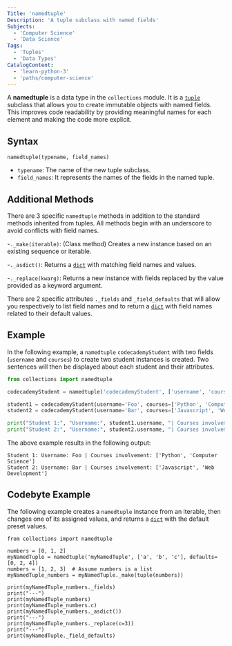 ```yaml
---
Title: 'namedtuple'
Description: 'A tuple subclass with named fields'
Subjects:
  - 'Computer Science'
  - 'Data Science'
Tags:
  - 'Tuples'
  - 'Data Types'
CatalogContent:
  - 'learn-python-3'
  - 'paths/computer-science'
---
```


A **namedtuple** is a data type in the `collections` module. It is a [`tuple`](https://www.codecademy.com/resources/docs/python/tuples) subclass that allows you to create immutable objects with named fields. This improves code readability by providing meaningful names for each element and making the code more explicit.

## Syntax

```pseudo
namedtuple(typename, field_names)
```

- `typename`: The name of the new tuple subclass.
- `field_names`: It represents the names of the fields in the named tuple.

## Additional Methods

There are 3 specific `namedtuple` methods in addition to the standard methods inherited from tuples. All methods begin with an underscore to avoid conflicts with field names.

-`._make(iterable)`: (Class method) Creates a new instance based on an existing sequence or iterable.

-`._asdict()`: Returns a [`dict`](https://www.codecademy.com/resources/docs/python/dictionaries) with matching field names and values.

-`._replace(kwarg)`: Returns a new instance with fields replaced by the value provided as a keyword argument.

There are 2 specific attributes `._fields` and `_field_defaults` that will allow you respectively to list field names and to return a [`dict`](https://www.codecademy.com/resources/docs/python/dictionaries) with field names related to their default values.

## Example

In the following example, a `namedtuple` `codecademyStudent` with two fields (`username` and `courses`) to create two student instances is created. Two sentences will then be displayed about each student and their attributes.

```py
from collections import namedtuple

codecademyStudent = namedtuple('codecademyStudent', ['username', 'courses'])

student1 = codecademyStudent(username='Foo', courses=['Python', 'Computer Science'])
student2 = codecademyStudent(username='Bar', courses=['Javascript', 'Web Development'])

print("Student 1:", "Username:", student1.username, "| Courses involvement:", student1.courses)
print("Student 2:", "Username:", student2.username, "| Courses involvement:", student2.courses)
```

The above example results in the following output:

```shell
Student 1: Username: Foo | Courses involvement: ['Python', 'Computer Science']
Student 2: Username: Bar | Courses involvement: ['Javascript', 'Web Development']
```

## Codebyte Example

The following example creates a `namedtuple` instance from an iterable, then changes one of its assigned values, and returns a [`dict`](https://www.codecademy.com/resources/docs/python/dictionaries) with the default preset values.

```codebyte/python
from collections import namedtuple

numbers = [0, 1, 2]
myNamedTuple = namedtuple('myNamedTuple', ['a', 'b', 'c'], defaults=[0, 2, 4])
numbers = [1, 2, 3]  # Assume numbers is a list
myNamedTuple_numbers = myNamedTuple._make(tuple(numbers))

print(myNamedTuple_numbers._fields)
print("---")
print(myNamedTuple_numbers)
print(myNamedTuple_numbers.c)
print(myNamedTuple_numbers._asdict())
print("---")
print(myNamedTuple_numbers._replace(c=3))
print("---")
print(myNamedTuple._field_defaults)
```
